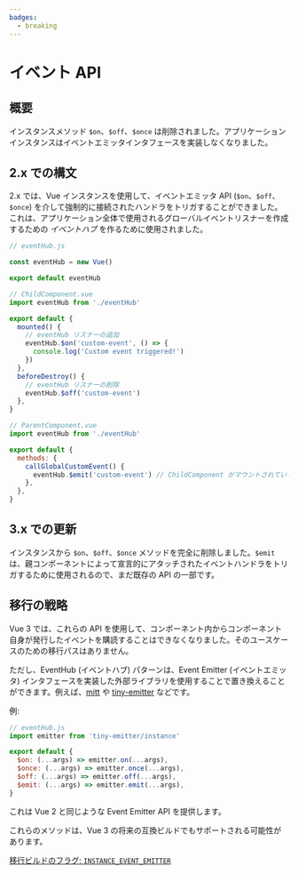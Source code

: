 ```yaml
---
badges:
  - breaking
---
```


# イベント API <MigrationBadges :badges="$frontmatter.badges" />

## 概要

インスタンスメソッド `$on`、`$off`、`$once` は削除されました。アプリケーションインスタンスはイベントエミッタインタフェースを実装しなくなりました。

## 2.x での構文

2.x では、Vue インスタンスを使用して、イベントエミッタ API (`$on`、`$off`、`$once`) を介して強制的に接続されたハンドラをトリガすることができました。これは、アプリケーション全体で使用されるグローバルイベントリスナーを作成するための _イベントハブ_ を作るために使用されました。

```js
// eventHub.js

const eventHub = new Vue()

export default eventHub
```

```js
// ChildComponent.vue
import eventHub from './eventHub'

export default {
  mounted() {
    // eventHub リスナーの追加
    eventHub.$on('custom-event', () => {
      console.log('Custom event triggered!')
    })
  },
  beforeDestroy() {
    // eventHub リスナーの削除
    eventHub.$off('custom-event')
  },
}
```

```js
// ParentComponent.vue
import eventHub from './eventHub'

export default {
  methods: {
    callGlobalCustomEvent() {
      eventHub.$emit('custom-event') // ChildComponent がマウントされている場合、コンソールにメッセージが表示されます。
    },
  },
}
```

## 3.x での更新

インスタンスから `$on`、`$off`、`$once` メソッドを完全に削除しました。`$emit` は、親コンポーネントによって宣言的にアタッチされたイベントハンドラをトリガするために使用されるので、まだ既存の API の一部です。

## 移行の戦略

Vue 3 では、これらの API を使用して、コンポーネント内からコンポーネント自身が発行したイベントを購読することはできなくなりました。そのユースケースのための移行パスはありません。

ただし、EventHub (イベントハブ) パターンは、Event Emitter (イベントエミッタ) インタフェースを実装した外部ライブラリを使用することで置き換えることができます。例えば、[mitt](https://github.com/developit/mitt) や [tiny-emitter](https://github.com/scottcorgan/tiny-emitter) などです。

例:

```js
// eventHub.js
import emitter from 'tiny-emitter/instance'

export default {
  $on: (...args) => emitter.on(...args),
  $once: (...args) => emitter.once(...args),
  $off: (...args) => emitter.off(...args),
  $emit: (...args) => emitter.emit(...args),
}
```

これは Vue 2 と同じような Event Emitter API を提供します。

これらのメソッドは、Vue 3 の将来の互換ビルドでもサポートされる可能性があります。

[移行ビルドのフラグ: `INSTANCE_EVENT_EMITTER`](migration-build.html#compat-の設定)
